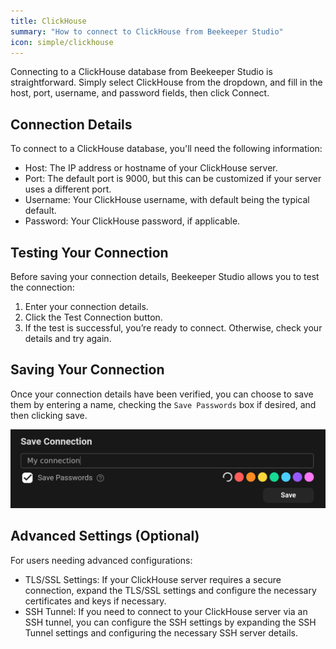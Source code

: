 ```yaml
---
title: ClickHouse
summary: "How to connect to ClickHouse from Beekeeper Studio"
icon: simple/clickhouse
---
```


Connecting to a ClickHouse database from Beekeeper Studio is straightforward. Simply select ClickHouse from the dropdown, and fill in the host, port, username, and password fields, then click Connect.

## Connection Details

To connect to a ClickHouse database, you'll need the following information:

- Host: The IP address or hostname of your ClickHouse server.
- Port: The default port is 9000, but this can be customized if your server uses a different port.
- Username: Your ClickHouse username, with default being the typical default.
- Password: Your ClickHouse password, if applicable.

## Testing Your Connection

Before saving your connection details, Beekeeper Studio allows you to test the connection:

1. Enter your connection details.
2. Click the Test Connection button.
3. If the test is successful, you’re ready to connect. Otherwise, check your details and try again.

## Saving Your Connection

Once your connection details have been verified, you can choose to save them by entering a name, checking the `Save Passwords` box if desired, and then clicking save.

![Saving connection form](../../assets/images/saving-connection.png)

## Advanced Settings (Optional)

For users needing advanced configurations:

- TLS/SSL Settings: If your ClickHouse server requires a secure connection, expand the TLS/SSL settings and configure the necessary certificates and keys if necessary.
- SSH Tunnel: If you need to connect to your ClickHouse server via an SSH tunnel, you can configure the SSH settings by expanding the SSH Tunnel settings and configuring the necessary SSH server details.
